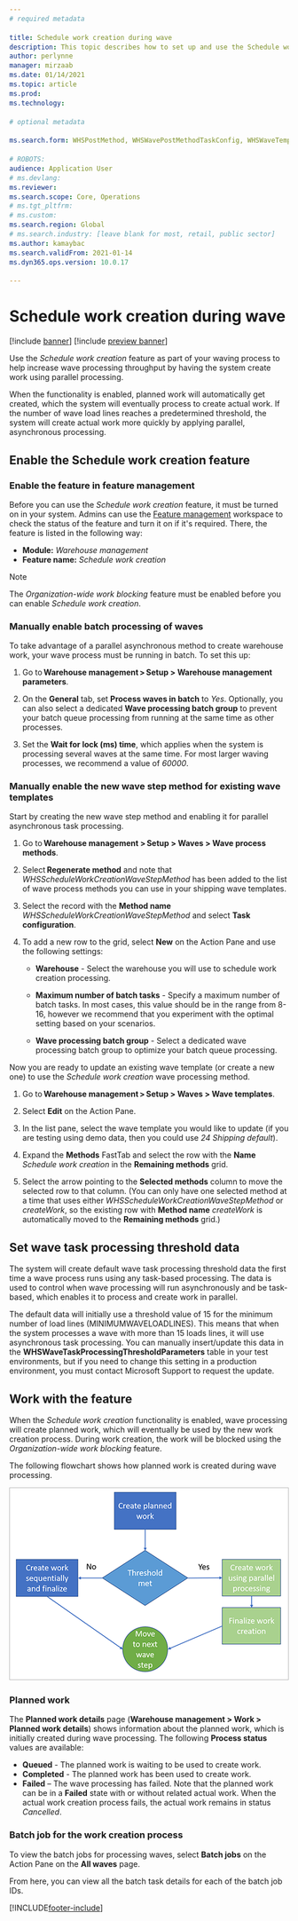 ```yaml
---
# required metadata

title: Schedule work creation during wave
description: This topic describes how to set up and use the Schedule work creation wave processing method.
author: perlynne
manager: mirzaab
ms.date: 01/14/2021
ms.topic: article
ms.prod:
ms.technology:

# optional metadata

ms.search.form: WHSPostMethod, WHSWavePostMethodTaskConfig, WHSWaveTemplateTable, WHSParameters, WHSWaveTableListPage, WHSWorkTableListPage, WHSWorkTable, BatchJobEnhanced, WHSPlannedWorkOrder

# ROBOTS:
audience: Application User
# ms.devlang:
ms.reviewer: 
ms.search.scope: Core, Operations
# ms.tgt_pltfrm:
# ms.custom:
ms.search.region: Global
# ms.search.industry: [leave blank for most, retail, public sector]
ms.author: kamaybac
ms.search.validFrom: 2021-01-14
ms.dyn365.ops.version: 10.0.17

---
```


# Schedule work creation during wave

[!include [banner](../../includes/banner.md)]
[!include [preview banner](../includes/preview-banner.md)]

Use the *Schedule work creation* feature as part of your waving process to help increase wave processing throughput by having the system create work using parallel processing.

When the functionality is enabled, planned work will automatically get created, which the system will eventually process to create actual work. If the number of wave load lines reaches a predetermined threshold, the system will create actual work more quickly by applying parallel, asynchronous processing.

## Enable the Schedule work creation feature

### Enable the feature in feature management

Before you can use the *Schedule work creation* feature, it must be turned on in your system. Admins can use the [Feature management](../../fin-ops-core/fin-ops/get-started/feature-management/feature-management-overview.md) workspace to check the status of the feature and turn it on if it's required. There, the feature is listed in the following way:

- **Module:** *Warehouse management*
- **Feature name:** *Schedule work creation*

> [!NOTE]
> The *Organization-wide work blocking* feature must be enabled before you can enable *Schedule work creation*.

### Manually enable batch processing of waves

To take advantage of a parallel asynchronous method to create warehouse work, your wave process must be running in batch. To set this up:

1. Go to **Warehouse management \> Setup \> Warehouse management parameters**.

1. On the **General** tab, set **Process waves in batch** to *Yes*. Optionally, you can also select a dedicated **Wave processing batch group** to prevent your batch queue processing from running at the same time as other processes.

1. Set the **Wait for lock (ms) time**, which applies when the system is processing several waves at the same time. For most larger waving processes, we recommend a value of *60000*.

### Manually enable the new wave step method for existing wave templates

Start by creating the new wave step method and enabling it for parallel asynchronous task processing.

1. Go to **Warehouse management \> Setup \> Waves \> Wave process methods**.

1. Select **Regenerate method** and note that *WHSScheduleWorkCreationWaveStepMethod* has been added to the list of wave process methods you can use in your shipping wave templates.

1. Select the record with the **Method name** *WHSScheduleWorkCreationWaveStepMethod* and select **Task configuration**.

1. To add a new row to the grid, select **New** on the Action Pane and use the following settings:

    - **Warehouse** - Select the warehouse you will use to schedule work creation processing.

    - **Maximum number of batch tasks** - Specify a maximum number of batch tasks. In most cases, this value should be in the range from 8-16, however we recommend that you experiment with the optimal setting based on your scenarios.

    - **Wave processing batch group** - Select a dedicated wave processing batch group to optimize your batch queue processing.

Now you are ready to update an existing wave template (or create a new one) to use the *Schedule work creation* wave processing method.

1. Go to **Warehouse management \> Setup \> Waves \> Wave templates**.

1. Select **Edit** on the Action Pane.

1. In the list pane, select the wave template you would like to update (if you are testing using demo data, then you could use *24 Shipping default*).

1. Expand the **Methods** FastTab and select the row with the **Name** *Schedule work creation* in the **Remaining methods** grid.

1. Select the arrow pointing to the **Selected methods** column to move the selected row to that column. (You can only have one selected method at a time that uses either *WHSScheduleWorkCreationWaveStepMethod* or *createWork*, so the existing row with **Method name** *createWork* is automatically moved to the **Remaining methods** grid.)

## Set wave task processing threshold data

The system will create default wave task processing threshold data the first time a wave process runs using any task-based processing. The data is used to control when wave processing will run asynchronously and be task-based, which enables it to process and create work in parallel.

The default data will initially use a threshold value of 15 for the minimum number of load lines (MINIMUMWAVELOADLINES). This means that when the system processes a wave with more than 15 loads lines, it will use asynchronous task processing. You can manually insert/update this data in the **WHSWaveTaskProcessingThresholdParameters** table in your test environments, but if you need to change this setting in a production environment, you must contact Microsoft Support to request the update.

## Work with the feature

When the *Schedule work creation* functionality is enabled, wave processing will create planned work, which will eventually be used by the new work creation process. During work creation, the work will be blocked using the *Organization-wide work blocking* feature.

The following flowchart shows how planned work is created during wave processing.

![Schedule work creation](media/schedule-work-creation-process.png)

### Planned work

The **Planned work details** page (**Warehouse management \> Work \> Planned work details**) shows information about the planned work, which is initially created during wave processing. The following **Process status** values are available:

- **Queued** - The planned work is waiting to be used to create work.
- **Completed** - The planned work has been used to create work.
- **Failed** – The wave processing has failed. Note that the planned work can be in a **Failed** state with or without related actual work. When the actual work creation process fails, the actual work remains in status *Cancelled*.

### Batch job for the work creation process

To view the batch jobs for processing waves, select **Batch jobs** on the Action Pane on the **All waves** page.

From here, you can view all the batch task details for each of the batch job IDs.


[!INCLUDE[footer-include](../../includes/footer-banner.md)]